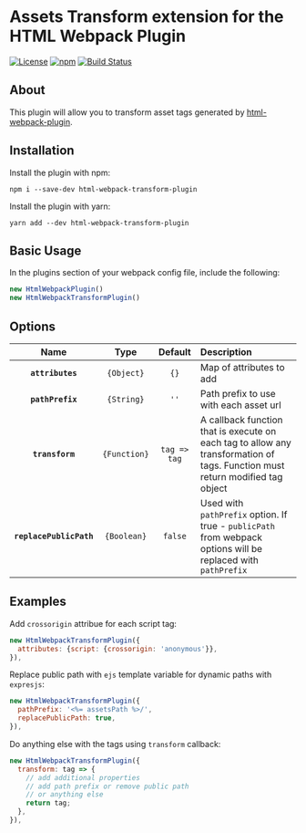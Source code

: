 Assets Transform extension for the HTML Webpack Plugin
========================================

[![License](https://img.shields.io/github/license/renofi/html-webpack-transform-plugin)](https://github.com/RenoFi/html-webpack-transform-plugin/blob/master/LICENSE)
[![npm](https://img.shields.io/npm/v/html-webpack-transform-plugin)](https://www.npmjs.com/package/html-webpack-transform-plugin)
[![Build Status](https://travis-ci.org/RenoFi/html-webpack-transform-plugin.svg?branch=master)](https://travis-ci.org/RenoFi/html-webpack-transform-plugin)

## About

This plugin will allow you to transform asset tags generated by [html-webpack-plugin](https://github.com/jantimon/html-webpack-plugin/).

## Installation

Install the plugin with npm:

```
npm i --save-dev html-webpack-transform-plugin
```

Install the plugin with yarn:

```
yarn add --dev html-webpack-transform-plugin
```

## Basic Usage

In the plugins section of your webpack config file, include the following:

```js
new HtmlWebpackPlugin()
new HtmlWebpackTransformPlugin()
```

## Options
|Name|Type|Default|Description|
|:--:|:--:|:-----:|:----------|
|**`attributes`**|`{Object}`|`{}`|Map of attributes to add|
|**`pathPrefix`**|`{String}`|`''`|Path prefix to use with each asset url|
|**`transform`**|`{Function}`|`tag => tag`|A callback function that is execute on each tag to allow any transformation of tags. Function must return modified tag object|
|**`replacePublicPath`**|`{Boolean}`|`false`|Used with `pathPrefix` option. If true - `publicPath` from webpack options will be replaced with `pathPrefix`|

## Examples

Add `crossorigin` attribue for each script tag:
```js
new HtmlWebpackTransformPlugin({
  attributes: {script: {crossorigin: 'anonymous'}},
}),
```

Replace public path with `ejs` template variable for dynamic paths with `expresjs`:
```js
new HtmlWebpackTransformPlugin({
  pathPrefix: '<%= assetsPath %>/',
  replacePublicPath: true,
}),
```

Do anything else with the tags using `transform` callback:
```js
new HtmlWebpackTransformPlugin({
  transform: tag => {
    // add additional properties
    // add path prefix or remove public path
    // or anything else
    return tag;
  },
}),
```
